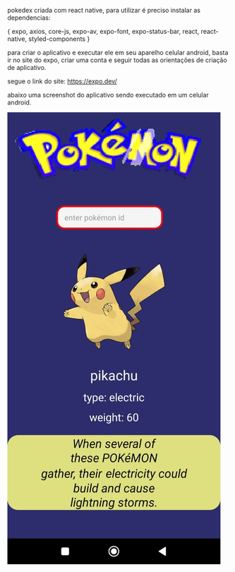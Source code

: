 pokedex criada com react native, para utilizar é preciso instalar as dependencias:

{ expo,
axios,
core-js,
expo-av,
expo-font,
expo-status-bar,
react,
react-native,
styled-components }

para criar o aplicativo e executar ele em seu aparelho celular android, basta ir no site do expo, criar uma conta e seguir todas as orientações de criação de aplicativo.

segue o link do site: https://expo.dev/

abaixo uma screenshot do aplicativo sendo executado em um celular android.

![alt text](assets/img/screenshot.jpeg)

